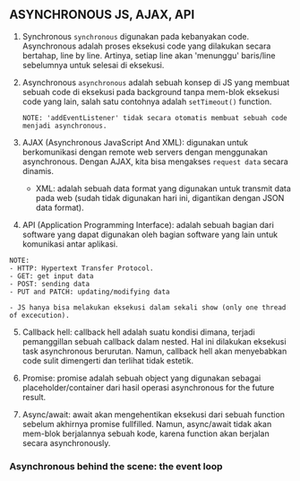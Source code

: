 ## ASYNCHRONOUS JS, AJAX, API

1. Synchronous
   `synchronous` digunakan pada kebanyakan code. Asynchronous adalah proses eksekusi code yang dilakukan secara
   bertahap, line by line.
   Artinya, setiap line akan 'menunggu' baris/line sebelumnya untuk selesai di eksekusi.

2. Asynchronous
   `asynchronous` adalah sebuah konsep di JS yang membuat sebuah code di eksekusi pada background tanpa mem-blok
   eksekusi code yang lain, salah satu contohnya adalah `setTimeout()` function.

   ```
   NOTE: 'addEventListener' tidak secara otomatis membuat sebuah code menjadi asynchronous.
   ```

3. AJAX (Asynchronous JavaScript And XML): digunakan untuk berkomunikasi dengan remote web servers dengan menggunakan
   asynchronous. Dengan AJAX, kita bisa mengakses `request data` secara dinamis.
    - XML: adalah sebuah data format yang digunakan untuk transmit data pada web (sudah tidak digunakan hari ini,
      digantikan dengan JSON data format).

4. API (Application Programming Interface): adalah sebuah bagian dari software yang dapat digunakan oleh bagian software
   yang lain untuk komunikasi antar aplikasi.

```
NOTE:
- HTTP: Hypertext Transfer Protocol.
- GET: get input data
- POST: sending data
- PUT and PATCH: updating/modifying data   

- JS hanya bisa melakukan eksekusi dalam sekali show (only one thread of excecution). 
```

5. Callback hell: callback hell adalah suatu kondisi dimana, terjadi pemanggillan sebuah callback dalam nested. Hal ini
   dilakukan eksekusi task asynchronous berurutan. Namun, callback hell akan menyebabkan code sulit dimengerti dan
   terlihat tidak estetik.

6. Promise: promise adalah sebuah object yang digunakan sebagai placeholder/container dari hasil operasi asynchronous
   for the future result.

7. Async/await: await akan mengehentikan eksekusi dari sebuah function sebelum akhirnya promise fullfilled. Namun,
   async/await tidak akan mem-blok berjalannya sebuah kode, karena function akan berjalan secara asynchronously.

### Asynchronous behind the scene: the event loop


